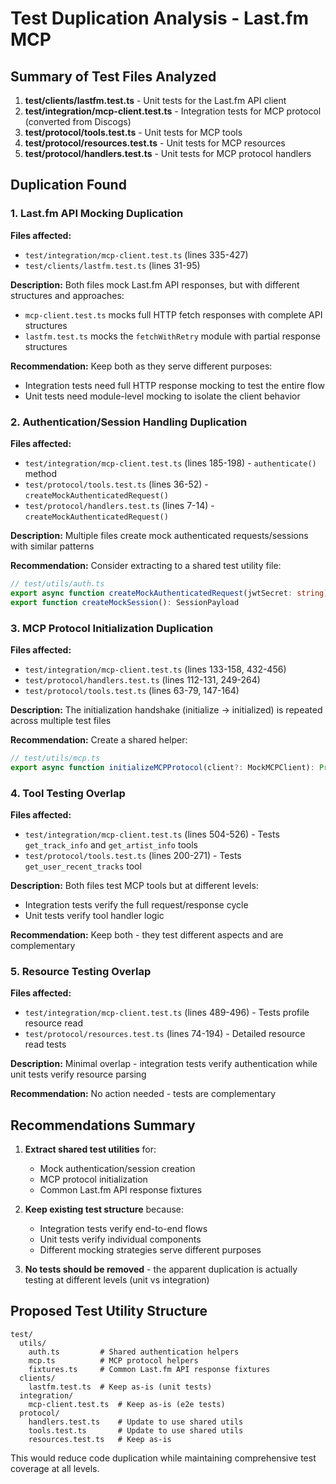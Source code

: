 # Test Duplication Analysis - Last.fm MCP

## Summary of Test Files Analyzed

1. **test/clients/lastfm.test.ts** - Unit tests for the Last.fm API client
2. **test/integration/mcp-client.test.ts** - Integration tests for MCP protocol (converted from Discogs)
3. **test/protocol/tools.test.ts** - Unit tests for MCP tools
4. **test/protocol/resources.test.ts** - Unit tests for MCP resources
5. **test/protocol/handlers.test.ts** - Unit tests for MCP protocol handlers

## Duplication Found

### 1. Last.fm API Mocking Duplication

**Files affected:**
- `test/integration/mcp-client.test.ts` (lines 335-427)
- `test/clients/lastfm.test.ts` (lines 31-95)

**Description:** Both files mock Last.fm API responses, but with different structures and approaches:
- `mcp-client.test.ts` mocks full HTTP fetch responses with complete API structures
- `lastfm.test.ts` mocks the `fetchWithRetry` module with partial response structures

**Recommendation:** Keep both as they serve different purposes:
- Integration tests need full HTTP response mocking to test the entire flow
- Unit tests need module-level mocking to isolate the client behavior

### 2. Authentication/Session Handling Duplication

**Files affected:**
- `test/integration/mcp-client.test.ts` (lines 185-198) - `authenticate()` method
- `test/protocol/tools.test.ts` (lines 36-52) - `createMockAuthenticatedRequest()`
- `test/protocol/handlers.test.ts` (lines 7-14) - `createMockAuthenticatedRequest()`

**Description:** Multiple files create mock authenticated requests/sessions with similar patterns

**Recommendation:** Consider extracting to a shared test utility file:
```typescript
// test/utils/auth.ts
export async function createMockAuthenticatedRequest(jwtSecret: string): Promise<Request>
export function createMockSession(): SessionPayload
```

### 3. MCP Protocol Initialization Duplication

**Files affected:**
- `test/integration/mcp-client.test.ts` (lines 133-158, 432-456)
- `test/protocol/handlers.test.ts` (lines 112-131, 249-264)
- `test/protocol/tools.test.ts` (lines 63-79, 147-164)

**Description:** The initialization handshake (initialize → initialized) is repeated across multiple test files

**Recommendation:** Create a shared helper:
```typescript
// test/utils/mcp.ts
export async function initializeMCPProtocol(client?: MockMCPClient): Promise<void>
```

### 4. Tool Testing Overlap

**Files affected:**
- `test/integration/mcp-client.test.ts` (lines 504-526) - Tests `get_track_info` and `get_artist_info` tools
- `test/protocol/tools.test.ts` (lines 200-271) - Tests `get_user_recent_tracks` tool

**Description:** Both files test MCP tools but at different levels:
- Integration tests verify the full request/response cycle
- Unit tests verify tool handler logic

**Recommendation:** Keep both - they test different aspects and are complementary

### 5. Resource Testing Overlap

**Files affected:**
- `test/integration/mcp-client.test.ts` (lines 489-496) - Tests profile resource read
- `test/protocol/resources.test.ts` (lines 74-194) - Detailed resource read tests

**Description:** Minimal overlap - integration tests verify authentication while unit tests verify resource parsing

**Recommendation:** No action needed - tests are complementary

## Recommendations Summary

1. **Extract shared test utilities** for:
   - Mock authentication/session creation
   - MCP protocol initialization
   - Common Last.fm API response fixtures

2. **Keep existing test structure** because:
   - Integration tests verify end-to-end flows
   - Unit tests verify individual components
   - Different mocking strategies serve different purposes

3. **No tests should be removed** - the apparent duplication is actually testing at different levels (unit vs integration)

## Proposed Test Utility Structure

```
test/
  utils/
    auth.ts         # Shared authentication helpers
    mcp.ts          # MCP protocol helpers
    fixtures.ts     # Common Last.fm API response fixtures
  clients/
    lastfm.test.ts  # Keep as-is (unit tests)
  integration/
    mcp-client.test.ts  # Keep as-is (e2e tests)
  protocol/
    handlers.test.ts    # Update to use shared utils
    tools.test.ts       # Update to use shared utils
    resources.test.ts   # Keep as-is
```

This would reduce code duplication while maintaining comprehensive test coverage at all levels.